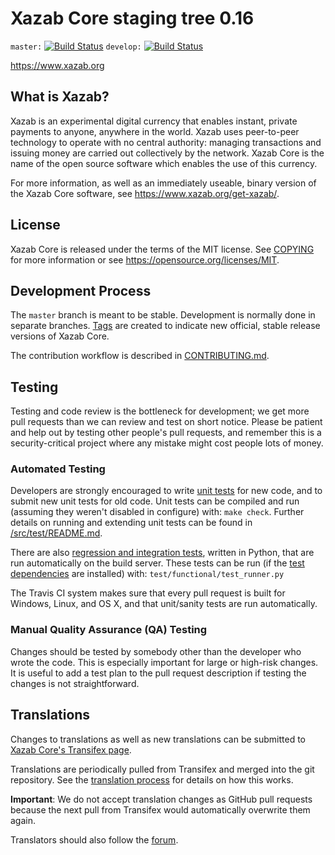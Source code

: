 Xazab Core staging tree 0.16
===========================

`master:` [![Build Status](https://travis-ci.org/xazab/xazab.svg?branch=master)](https://travis-ci.org/xazab/xazab) `develop:` [![Build Status](https://travis-ci.org/xazab/xazab.svg?branch=develop)](https://travis-ci.org/xazab/xazab/branches)

https://www.xazab.org


What is Xazab?
-------------

Xazab is an experimental digital currency that enables instant, private
payments to anyone, anywhere in the world. Xazab uses peer-to-peer technology
to operate with no central authority: managing transactions and issuing money
are carried out collectively by the network. Xazab Core is the name of the open
source software which enables the use of this currency.

For more information, as well as an immediately useable, binary version of
the Xazab Core software, see https://www.xazab.org/get-xazab/.


License
-------

Xazab Core is released under the terms of the MIT license. See [COPYING](COPYING) for more
information or see https://opensource.org/licenses/MIT.

Development Process
-------------------

The `master` branch is meant to be stable. Development is normally done in separate branches.
[Tags](https://github.com/xazab/xazab/tags) are created to indicate new official,
stable release versions of Xazab Core.

The contribution workflow is described in [CONTRIBUTING.md](CONTRIBUTING.md).

Testing
-------

Testing and code review is the bottleneck for development; we get more pull
requests than we can review and test on short notice. Please be patient and help out by testing
other people's pull requests, and remember this is a security-critical project where any mistake might cost people
lots of money.

### Automated Testing

Developers are strongly encouraged to write [unit tests](src/test/README.md) for new code, and to
submit new unit tests for old code. Unit tests can be compiled and run
(assuming they weren't disabled in configure) with: `make check`. Further details on running
and extending unit tests can be found in [/src/test/README.md](/src/test/README.md).

There are also [regression and integration tests](/test), written
in Python, that are run automatically on the build server.
These tests can be run (if the [test dependencies](/test) are installed) with: `test/functional/test_runner.py`

The Travis CI system makes sure that every pull request is built for Windows, Linux, and OS X, and that unit/sanity tests are run automatically.

### Manual Quality Assurance (QA) Testing

Changes should be tested by somebody other than the developer who wrote the
code. This is especially important for large or high-risk changes. It is useful
to add a test plan to the pull request description if testing the changes is
not straightforward.

Translations
------------

Changes to translations as well as new translations can be submitted to
[Xazab Core's Transifex page](https://www.transifex.com/projects/p/xazab/).

Translations are periodically pulled from Transifex and merged into the git repository. See the
[translation process](doc/translation_process.md) for details on how this works.

**Important**: We do not accept translation changes as GitHub pull requests because the next
pull from Transifex would automatically overwrite them again.

Translators should also follow the [forum](https://www.xazab.org/forum/topic/xazab-worldwide-collaboration.88/).

